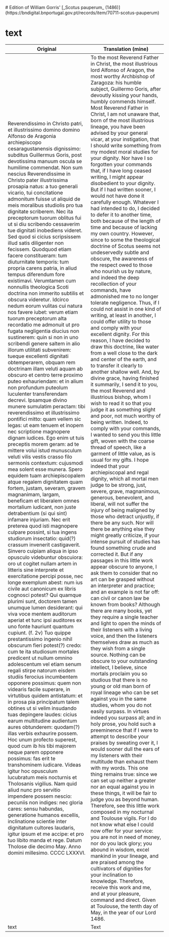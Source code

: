 <link rel="stylesheet" href="tufte.css"/>
# Edition of William Gorris' [_Scotus pauperum_ (1486)](https://bndigital.bnportugal.gov.pt/records/item/70711-scotus-pauperum)


# text

| Original      | Translation (mine) |
| ----------- | ----------- |
| Reverendissimo in Christo patri, et illustrissimo domino domino Alfonso de Aragonia archiepiscopo cesaragustanensis dignissimo: subditus Guillermus Goris, post devotissima manuum oscula se humilime commendat. Non sum nescius Reverendissime in Christo pater illustrissima prosapia natus: a tuo generali vicario, tui concitatione admonitum fuisse ut aliquid de meis moralibus studiolis pro tua dignitate scriberem. Nec ita preceptorum tuorum oblitus fui ut si diu scribendo cessaverim tue dignitati inobediens videret. Sed quod si cicius scripsissem illud satis diligenter non fecissem. Quodquod etiam facere constitueram: tum diuturnitate temporis: tum propria carens patria, in aliud tempus diferendum fore existimavi. Verumtamen cum nonnullis theologica Scoti doctrina non immerito subtilis et obscura videretur. Idcirco nedum eorum vulitas cui natura nos favere iubet: verum etiam tuorum preceptorum alta recordatio me admonuit ut pro fugata negligentia diucius non sustinerem: quin si non in uno scribendi genere saltem in alio illorum utilitati subvenirem: tueque excellenti dignitati obtemperarem, obquam rem doctrinam illam veluti aquam ab obscuro et centro terre proximo puteo exhauriendam: et in alium non profundum puteolum luculenter transferendam decrevi. Ipsamque divino munere sumulatim peractam: tibi reverendissimo et illustrissimo pontifici mitto: quam vellem sic legas: ut eam tenuem et inopem nec scriptione magnopere dignam iudices. Ego enim ut tuis preceptis morem geram: ad te mittere volui istud munusculum veluti vilis vestis crasso filo sermonis contextum: cujusmodi mea solent esse munera. Spero equidem tuam archiepiscopalem atque regalem dignitatem quam fortem, justam, severam, gravem magnanimam, largam, beneficam et liberalem omnes mortalium iudicant, non juste detrabentium (si qui sint) infamare injuriam. Nec erit preterea quod isti magnopere culpare possint, si tua ingens studiorum insectatio: quid(?) crassum invenerit castigaverit. Sinvero cuipiam  aliqua in ipso opusculo videbuntur obscuiora: oro ut cogitet nullam artem in litteris sine interprete et exercitatione percipi posse, nec longe exemplum abest: num ius civile aut canonicum ex libris cognosci potest? Qui quamque plurimi sunt, doctorem tamen unumque lumen desiderant: qui viva voce mentem auditorum aperiat et tunc ipsi auditores ex uno fonte hauriunt quantum cupiunt. (f. 2v) Tuo quippe prestantissimo ingenio nihil obscurum fieri potest(?) credo: cum te ita studiosum mortales predicent ut nullum omnino adolescentum vel etiam senum regali stirpe natorum eisdem studiis ferocius incumbentem opponere possimus: quem non videaris facile superare, in virtutibus quidem antistatum: et in prosa pia principatum talem obtines ut si velim insudando tuas depingere laudes: cicius earum multitudine audientum aures obtunderem: quodam(?) illas verbis exhaurire possem. Hoc unum profecto superest, quod cum ib his tibi majorem neque parem opponere possimus: fas erit te transhominem iudicare. Videas igitur hoc opusculum lucubratum meis nocturnis et Tholosanis vigilius. Nam quid aliud nunc pro servitio impendere possem nescio: pecuniis non indiges: nec gloria cares: sensu habundas, generatione humanos excellis, inclinatione scientie inter dignitatum cultores laudaris, igitur ipsum et me accipe: et pro tuo libito manda et rege. Datum Tholose die decimo May. Anno domini millesimo. CCCC LXXXVI.      |    To the most Reverend Father in Christ, the most illustrious lord Alfonso of Aragon, the most worthy Archbishop of Zaragoza: his humble subject, Guillermo Goris, after devoutly kissing your hands, humbly commends himself. Most Reverend Father in Christ, I am not unaware that, born of the most illustrious lineage, you have been advised by your general vicar, at your instigation, that I should write something from my modest moral studies for your dignity. Nor have I so forgotten your commands that, if I have long ceased writing, I might appear disobedient to your dignity. But if I had written sooner, I would not have done it carefully enough. Whatever I had intended to do, I decided to defer it to another time, both because of the length of time and because of lacking my own country. However, since to some the theological doctrine of Scotus seems not undeservedly subtle and obscure, the awareness of the respect owed to those who nourish us by nature, and indeed the deep recollection of your commands, have admonished me to no longer tolerate negligence. Thus, if I could not assist in one kind of writing, at least in another, I could offer utility to those and comply with your excellent dignity. For this reason, I have decided to draw this doctrine, like water from a well close to the dark and center of the earth, and to transfer it clearly to another shallow well. And, by divine grace, having finished it summarily, I send it to you, the most Reverend and illustrious bishop, whom I wish to read it so that you judge it as something slight and poor, not much worthy of being written. Indeed, to comply with your commands, I wanted to send you this little gift, woven with the coarse thread of speech, like a garment of little value, as is usual for my gifts. I hope indeed that your archiepiscopal and regal dignity, which all mortal men judge to be strong, just, severe, grave, magnanimous, generous, benevolent, and liberal, will not suffer the injury of being maligned by those who detract unjustly, if there be any such. Nor will there be anything else they might greatly criticize, if your intense pursuit of studies has found something crude and corrected it. But if any passages in this little work appear obscure to anyone, I ask them to consider that no art can be grasped without an interpreter and practice; and an example is not far off: can civil or canon law be known from books? Although there are many books, yet they require a single teacher and light to open the minds of their listeners with a living voice, and then the listeners themselves draw as much as they wish from a single source. Nothing can be obscure to your outstanding intellect, I believe, since mortals proclaim you so studious that there is no young or old man born of royal lineage who can be set against you in the same studies, whom you do not easily surpass. In virtues indeed you surpass all; and in holy prose, you hold such a preeminence that if I were to attempt to describe your praises by sweating over it, I would sooner dull the ears of my listeners with their multitude than exhaust them with my words. This one thing remains true: since we can set up neither a greater nor an equal against you in these things, it will be fair to judge you as beyond human. Therefore, see this little work composed in my nocturnal and Toulouse vigils. For I do not know what else I could now offer for your service: you are not in need of money, nor do you lack glory; you abound in wisdom, excel mankind in your lineage, and are praised among the cultivators of dignities for your inclination to knowledge. Therefore, receive this work and me, and at your pleasure, command and direct. Given at Toulouse, the tenth day of May, in the year of our Lord 1486.    |
| text  | Text        |


